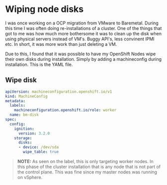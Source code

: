 # Wiping node disks
I was once working on a OCP migration from VMware to Baremetal. During this time I was often doing re-installations of a cluster. One of the things that got to me was how much more bothersome it was to clean up the disk when using physical servers instead of VM's. Buggy API's, less convinent IPMI etc. In short, it was more work than just deleting a VM.

Due to this, I found that it was possible to have my OpenShift Nodes wipe their own disks during installation. Simply by adding a machineconfig during installation. This is the YAML file.


## Wipe disk
```yaml
apiVersion: machineconfiguration.openshift.io/v1
kind: MachineConfig
metadata:
  labels:
    machineconfiguration.openshift.io/role: worker
  name: bm-disk
spec:
  config:
    ignition:
      version: 3.2.0
    storage:
      disks:
      - device: /dev/sda
        wipe_table: true
```

> **NOTE:** As seen on the label, this is only targeting worker nodes. In this phase of the cluster installation that is any node that is not part of the control plane. This was fine since my master nodes was running on vSphere.